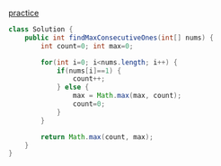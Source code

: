 
[practice](https://leetcode.com/problems/max-consecutive-ones/description/)

```java
class Solution {
    public int findMaxConsecutiveOnes(int[] nums) {
        int count=0; int max=0;

        for(int i=0; i<nums.length; i++) {
            if(nums[i]==1) {
                count++;
            } else {
                max = Math.max(max, count);
                count=0;
            }
        }

        return Math.max(count, max);
    }
}
```